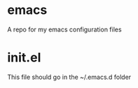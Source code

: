# emacs
A repo for my emacs configuration files

# init.el
This file should go in the ~/.emacs.d folder
